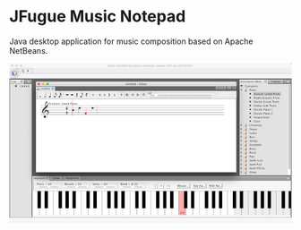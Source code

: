 # JFugue Music Notepad
Java desktop application for music composition based on Apache NetBeans.

![screenshot](www/jmn.png)
